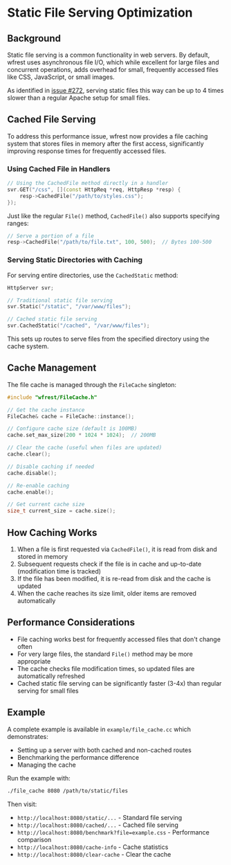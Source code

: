 # Static File Serving Optimization

## Background

Static file serving is a common functionality in web servers. By default, wfrest uses asynchronous file I/O, which while excellent for large files and concurrent operations, adds overhead for small, frequently accessed files like CSS, JavaScript, or small images.

As identified in [issue #272](https://github.com/wfrest/wfrest/issues/272), serving static files this way can be up to 4 times slower than a regular Apache setup for small files.

## Cached File Serving

To address this performance issue, wfrest now provides a file caching system that stores files in memory after the first access, significantly improving response times for frequently accessed files.

### Using Cached File in Handlers

```cpp
// Using the CachedFile method directly in a handler
svr.GET("/css", [](const HttpReq *req, HttpResp *resp) {
    resp->CachedFile("/path/to/styles.css");
});
```

Just like the regular `File()` method, `CachedFile()` also supports specifying ranges:

```cpp
// Serve a portion of a file
resp->CachedFile("/path/to/file.txt", 100, 500);  // Bytes 100-500
```

### Serving Static Directories with Caching

For serving entire directories, use the `CachedStatic` method:

```cpp
HttpServer svr;

// Traditional static file serving
svr.Static("/static", "/var/www/files");

// Cached static file serving
svr.CachedStatic("/cached", "/var/www/files");
```

This sets up routes to serve files from the specified directory using the cache system.

## Cache Management

The file cache is managed through the `FileCache` singleton:

```cpp
#include "wfrest/FileCache.h"

// Get the cache instance
FileCache& cache = FileCache::instance();

// Configure cache size (default is 100MB)
cache.set_max_size(200 * 1024 * 1024);  // 200MB

// Clear the cache (useful when files are updated)
cache.clear();

// Disable caching if needed
cache.disable();

// Re-enable caching
cache.enable();

// Get current cache size
size_t current_size = cache.size();
```

## How Caching Works

1. When a file is first requested via `CachedFile()`, it is read from disk and stored in memory
2. Subsequent requests check if the file is in cache and up-to-date (modification time is tracked)
3. If the file has been modified, it is re-read from disk and the cache is updated
4. When the cache reaches its size limit, older items are removed automatically

## Performance Considerations

- File caching works best for frequently accessed files that don't change often
- For very large files, the standard `File()` method may be more appropriate
- The cache checks file modification times, so updated files are automatically refreshed
- Cached static file serving can be significantly faster (3-4x) than regular serving for small files

## Example

A complete example is available in `example/file_cache.cc` which demonstrates:

- Setting up a server with both cached and non-cached routes
- Benchmarking the performance difference
- Managing the cache

Run the example with:

```bash
./file_cache 8080 /path/to/static/files
```

Then visit:
- `http://localhost:8080/static/...` - Standard file serving
- `http://localhost:8080/cached/...` - Cached file serving
- `http://localhost:8080/benchmark?file=example.css` - Performance comparison
- `http://localhost:8080/cache-info` - Cache statistics
- `http://localhost:8080/clear-cache` - Clear the cache 